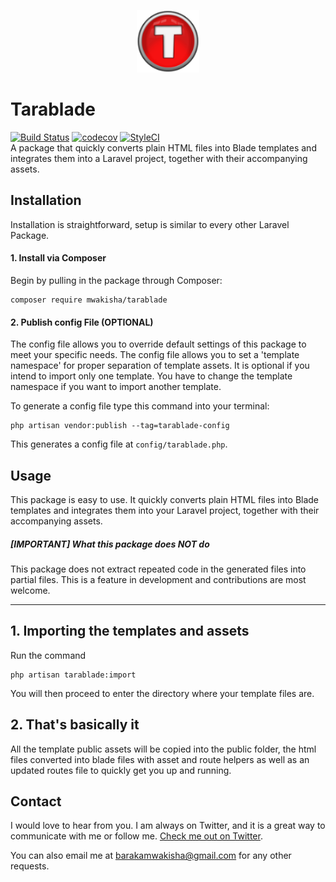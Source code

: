 <p align="center">
    <img height="100" src="./docs/tarablade_logo.png"
                    alt="Tarablade Logo" title="Tarablade Logo">
</p>

# Tarablade
[![Build Status](https://travis-ci.org/barakamwakisha/tarablade.svg?branch=master)](https://travis-ci.org/barakamwakisha/tarablade)
[![codecov](https://codecov.io/gh/barakamwakisha/tarablade/branch/master/graph/badge.svg)](https://codecov.io/gh/barakamwakisha/tarablade)
[![StyleCI](https://github.styleci.io/repos/212110481/shield?branch=master)](https://github.styleci.io/repos/212110481)  
A package that quickly converts plain HTML files into Blade templates and integrates them into a Laravel project, together with their accompanying assets.

## Installation
Installation is straightforward, setup is similar to every other Laravel Package.

#### 1. Install via Composer

Begin by pulling in the package through Composer:

```
composer require mwakisha/tarablade
```

#### 2. Publish config File (OPTIONAL)

The config file allows you to override default settings of this package to meet your specific needs. The config file allows you to set a 'template namespace' for proper separation of template assets. It is optional if you intend to import only one template. You have to change the template namespace if you want to import another template.

To generate a config file type this command into your terminal:

```
php artisan vendor:publish --tag=tarablade-config
```

This generates a config file at `config/tarablade.php`.

## Usage
This package is easy to use. It quickly converts plain HTML files into Blade templates and integrates them into your Laravel project, together with their accompanying assets.

##### [IMPORTANT] What this package does NOT do

This package does not extract repeated code in the generated files into partial files. This is a feature in development and contributions are most welcome.

---

## 1. Importing the templates and assets
Run the command
```
php artisan tarablade:import
```
You will then proceed to enter the directory where your template files are.

## 2. That's basically it
All the template public assets will be copied into the public folder, the html files converted into blade files with asset and route helpers as well as an updated routes file to quickly get you up and running.

## Contact

I would love to hear from you. 
I am always on Twitter, and it is a great way to communicate with me or follow me. [Check me out on Twitter](https://twitter.com/_mwaks).

You can also email me at barakamwakisha@gmail.com for any other requests.

